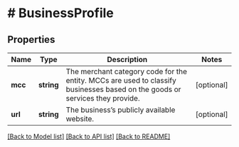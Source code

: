 # # BusinessProfile

## Properties

Name | Type | Description | Notes
------------ | ------------- | ------------- | -------------
**mcc** | **string** | The merchant category code for the entity. MCCs are used to classify businesses based on the goods or services they provide. | [optional]
**url** | **string** | The business’s publicly available website. | [optional]

[[Back to Model list]](../../README.md#models) [[Back to API list]](../../README.md#endpoints) [[Back to README]](../../README.md)
